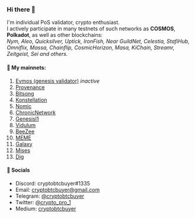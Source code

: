 ### Hi there 🤘

I'm individual PoS validator, crypto enthusiast.  
I actively participate in many  testnets of such networks as __COSMOS__, __Polkadot__, as well as other blockchains:  
*Nym, Aleo, Quicksilver, Uptick, IronFish, Near GuildNet, Сelestia, StafiHub, Omniflix, Massa, Сhainflip, CosmicHorizon, Masa, KiChain, Streamr, Zeitgeist, Sei and others.*


#### 🧾 My mainnets:

1. [Evmos (genesis validator)](https://www.mintscan.io/evmos/validators/evmosvaloper1j6zuz54sum48ylpzjqt4jugjmr4lw6srudv7c4) *inactive*
1. [Provenance](https://www.mintscan.io/provenance/validators/pbvaloper1hxd75vuud3gddkfpglkzzsvpjwrz9zf05xu4ss)
1. [Bitsong](https://ping.pub/bitsong/staking/bitsongvaloper17dpklyxlrn9kypkd3khy9t98v8qddnghllnt7x)
1. [Konstellation](https://www.mintscan.io/konstellation/validators/darcvaloper149ggrnzvlm5pdgk53295f9nqr0d29j32d8r9yt)
1. [Nomic](https://nomic.zenscan.io/validator.php?addr=nomic1sv9xl46wwhg34mjnkaqd669gp4ptcjvyu56yj5)
1. [ChronicNetwork](https://www.skynetexplorers.com/chronic-token/staking/chronicvaloper14uu0awcuwz5nltgt64e0dk37whd7qhdscvdk8u)
1. [Genesisl1](https://ping.pub/genesisl1/staking/genesisvaloper14ffhw6jplvhx0kn449hg55m5dd58f245nvsqkf)
1. [Vidulum](https://explorer.erialos.me/vidulum/staking/vdlvaloper17a6vggzpnhpwgywmh330qsjl0euxc8r0hfuck7)
1. [BeeZee](https://explorer.erialos.me/beezee/staking/bzevaloper1cgtrksac0pjj53lym42uaxrjsumtql296znp4m)
1. [MEME](https://ping.pub/meme/staking/memevaloper1nd5920jd3rynsjl7tqler3xnal9433qtqfyn0q)
1. [Galaxy](https://explorer.postcapitalist.io/galaxy/staking/galaxyvaloper132szhrframlw0xvzzj4a96ys4u4ue79y36xkyu)
1. [Mises](https://gw.mises.site/validators)
1. [Dig](https://look.chillvalidation.com/dig/staking/digvaloper1jwpmj5ekzxwr8acxp7d2wxnudrv2ycv4dxww78)


#### 💬 Socials
* Discord: cryptobtcbuyer#1335  
* Email: cryptobtcbuyer@gmail.com  
* Telegram: [@cryptobtcbuyer](https://t.me/cryptobtcbuyer)  
* Twitter: [@crypto_pro_1](https://twitter.com/crypto_pro_1)  
* Medium: [cryptobtcbuyer](https://medium.com/@cryptobtcbuyer)



<!--
**cryptobtcbuyer/cryptobtcbuyer** is a ✨ _special_ ✨ repository because its `README.md` (this file) appears on your GitHub profile.

Here are some ideas to get you started:

- 🔭 I’m currently working on ...
- 🌱 I’m currently learning ...
- 👯 I’m looking to collaborate on ...
- 🤔 I’m looking for help with ...
- 💬 Ask me about ...
- 📫 How to reach me: ...
- 😄 Pronouns: ...
- ⚡ Fun fact: ...
-->
